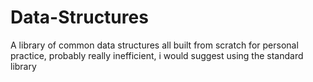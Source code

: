 # Data-Structures
A library of common data structures all built from scratch for personal practice, probably really inefficient, i would suggest using the standard library
